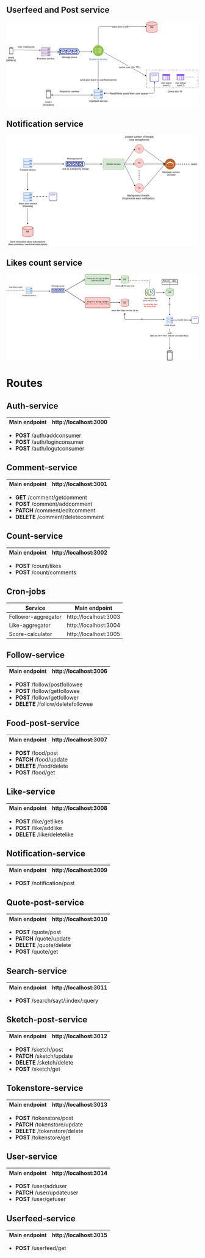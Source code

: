 ## Userfeed and Post service
<img src="Untitled Diagram-Page-1.png">

##

## Notification service

<img src="Untitled Diagram-Page-2.png">

##

## Likes count service

<img src = "Untitled Diagram-Page-3.png">

##

# Routes

## Auth-service

| Main endpoint | http://localhost:3000 |
| --------------| :--------------------:|

* <b>POST</b> /auth/addconsumer
* <b>POST</b> /auth/loginconsumer
* <b>POST</b> /auth/logutconsumer

## Comment-service 

| Main endpoint | http://localhost:3001 |
| --------------| :--------------------:|

* <b>GET</b> /comment/getcomment
* <b>POST</b> /comment/addcomment
* <b>PATCH</b> /comment/editcomment
* <b>DELETE</b> /comment/deletecomment

## Count-service

| Main endpoint | http://localhost:3002 |
| --------------| :--------------------:|

* <b>POST</b> /count/likes
* <b>POST</b> /count/comments

## Cron-jobs

| Service             |  Main endpoint         |
| --------------------| :---------------------:|
| Follower-aggregator |  http://localhost:3003 |
| Like-aggregator     |  http://localhost:3004 |
| Score-calculator    |  http://localhost:3005 |


## Follow-service

| Main endpoint | http://localhost:3006 |
| --------------| :--------------------:|

* <b>POST</b> /follow/postfollowee
* <b>POST</b> /follow/getfollowee
* <b>POST</b> /follow/getfollower
* <b>DELETE</b> /follow/deletefollowee

## Food-post-service

| Main endpoint | http://localhost:3007 |
| --------------| :--------------------:|

* <b>POST</b> /food/post
* <b>PATCH</b> /food/update
* <b>DELETE</b> /food/delete
* <b>POST</b> /food/get

## Like-service

| Main endpoint | http://localhost:3008 |
| --------------| :--------------------:|

* <b>POST</b> /like/getlikes
* <b>POST</b> /like/addlike
* <b>DELETE</b> /like/deletelike

## Notification-service

| Main endpoint | http://localhost:3009 |
| --------------| :--------------------:|

* <b>POST</b> /notification/post

## Quote-post-service

| Main endpoint | http://localhost:3010 |
| --------------| :--------------------:|

* <b>POST</b> /quote/post
* <b>PATCH</b> /quote/update
* <b>DELETE</b> /quote/delete
* <b>POST</b> /quote/get

## Search-service

| Main endpoint | http://localhost:3011 |
| --------------| :--------------------:|

* <b>POST</b> /search/sayt/:index/:query

## Sketch-post-service

| Main endpoint | http://localhost:3012 |
| --------------| :--------------------:|

* <b>POST</b> /sketch/post
* <b>PATCH</b> /sketch/update
* <b>DELETE</b> /sketch/delete
* <b>POST</b> /sketch/get

## Tokenstore-service

| Main endpoint | http://localhost:3013 |
| --------------| :--------------------:|

* <b>POST</b> /tokenstore/post
* <b>PATCH</b> /tokenstore/update
* <b>DELETE</b> /tokenstore/delete
* <b>POST</b> /tokenstore/get

## User-service

| Main endpoint | http://localhost:3014 |
| --------------| :--------------------:|

* <b>POST</b> /user/adduser
* <b>PATCH</b> /user/updateuser
* <b>POST</b> /user/getuser

## Userfeed-service

| Main endpoint | http://localhost:3015 |
| --------------| :--------------------:|

* <b>POST</b> /userfeed/get


